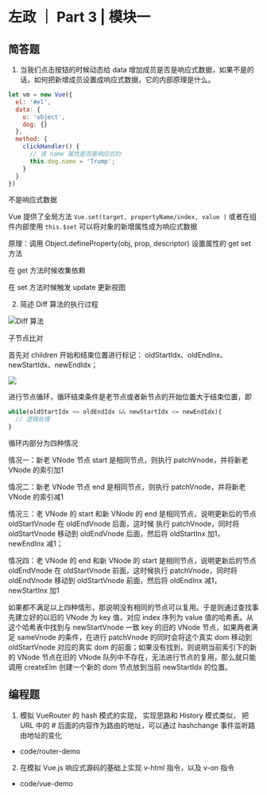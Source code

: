 # 左政 ｜ Part 3 | 模块一

## 简答题

1. 当我们点击按钮的时候动态给 data 增加成员是否是响应式数据，如果不是的话，如何把新增成员设置成响应式数据，它的内部原理是什么。

```javascript
let vm = new Vue({
  el: '#el',
  data: {
    o: 'object',
    dog: {}
  },
  method: {
    clickHandler() {
      // 该 name 属性是否是响应式的
      this.dog.name = 'Trump';
    }
  }
})

```

不是响应式数据

Vue 提供了全局方法 `Vue.set(target, propertyName/index, value )` 或者在组件内部使用 `this.$set` 可以将对象的新增属性成为响应式数据

原理：调用 Object.defineProperty(obj, prop, descriptor) 设置属性的 get set 方法

在 get 方法时候收集依赖

在 set 方法时候触发 update 更新视图



2. 简述 Diff 算法的执行过程

![Diff 算法]('./note/Diff.png')

子节点比对

首先对 children 开始和结束位置进行标记： oldStartIdx、oldEndInx、newStartIdx、newEndIdx；

![]('./note/node-diff.png')


进行节点循环，循环结束条件是老节点或者新节点的开始位置大于结束位置，即

```javascript
while(oldStartIdx <= oldEndIdx && newStartIdx <= newEndIdx){
  // 逻辑处理
}
```

循环内部分为四种情况

情况一：新老 VNode 节点 start 是相同节点，则执行 patchVnode，并将新老 VNode 的索引加1

情况二：新老 VNode 节点 end 是相同节点，则执行 patchVnode，并将新老 VNode 的索引减1

情况三：老 VNode 的 start 和新 VNode 的 end 是相同节点，说明更新后的节点 oldStartVnode 在 oldEndVnode 后面，这时候 执行 patchVnode，同时将 oldStartVnode 移动到 oldEndVnode 后面，然后将 oldStartInx 加1， newEndInx 减1；

情况四：老 VNode 的 end 和新 VNode 的 start 是相同节点，说明更新后的节点 oldEndVnode  在  oldStartVnode 前面，这时候执行 patchVnode，同时将 oldEndVnode 移动到 oldStartVnode 前面，然后将 oldEndInx 减1， newStartInx 加1

如果都不满足以上四种情形，那说明没有相同的节点可以复用。于是则通过查找事先建立好的以旧的 VNode 为 key 值，对应 index 序列为 value 值的哈希表。从这个哈希表中找到与 newStartVnode 一致 key 的旧的 VNode 节点，如果两者满足 sameVnode 的条件，在进行 patchVnode 的同时会将这个真实 dom 移动到 oldStartVnode 对应的真实 dom 的前面；如果没有找到，则说明当前索引下的新的 VNode 节点在旧的 VNode 队列中不存在，无法进行节点的复用，那么就只能调用 createElm 创建一个新的 dom 节点放到当前 newStartIdx 的位置。


## 编程题

1. 模拟 VueRouter 的 hash 模式的实现， 实现思路和 History 模式类似， 把 URL 中的 # 后面的内容作为路由的地址，可以通过 hashchange 事件监听路由地址的变化

- code/router-demo

2. 在模拟 Vue.js 响应式源码的基础上实现 v-html 指令，以及 v-on 指令

- code/vue-demo